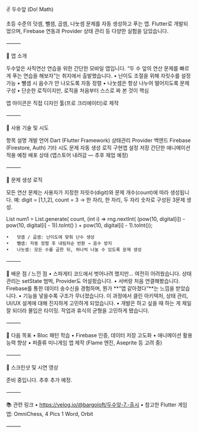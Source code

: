 ✌️ 두수앞 (Do! Math)

초등 수준의 덧셈, 뺄셈, 곱셈, 나눗셈 문제를 자동 생성하고 푸는 앱.
Flutter로 개발되었으며, Firebase 연동과 Provider 상태 관리 등 다양한 실험을 담았습니다.

⸻

📱 앱 소개

두수앞은 사칙연산 연습을 위한 간단한 모바일 앱입니다.
“두 수 앞의 연산 문제를 빠르게 푸는 연습을 해보자”는 취지에서 출발했습니다.
	•	난이도 조절을 위해 자릿수를 설정 가능
	•	뺄셈 시 음수가 안 나오도록 자동 정렬
	•	나눗셈은 항상 나누어 떨어지도록 문제 구성
	•	단순한 로직이지만, 로직을 처음부터 스스로 짜 본 것이 핵심

앱 아이콘은 직접 디자인 툴(프로 크리에이터)로 제작

⸻

🔧 사용 기술 및 시도

항목	설명
개발 언어	Dart (Flutter Framework)
상태관리	Provider
백엔드	Firebase (Firestore, Auth)
기타 시도	문제 자동 생성 로직 구현앱 설정 저장 간단한 애니메이션 적용 예정
배포 상태	(앱스토어 내려감 — 추후 재업 예정)


⸻

🧠 문제 생성 로직

모든 연산 문제는 사용자가 지정한 자릿수(digit)와 문제 개수(count)에 따라 생성됩니다.
예: digit = [1,1,2], count = 3 → 한 자리, 한 자리, 두 자리 숫자로 구성된 3문제 생성.

List<int> num1 = List.generate(
  count,
  (int i) => rng.nextInt(
    (pow(10, digital[i]) - pow(10, digital[i] - 1)).toInt()
  ) + pow(10, digital[i] - 1).toInt());

	•	덧셈 / 곱셈: 난이도에 맞춰 난수 생성
	•	뺄셈: 자동 정렬 후 내림차순 반환 → 음수 방지
	•	나눗셈: 모든 수를 곱한 뒤, 하나씩 나눌 수 있도록 문제 생성

⸻

🤯 배운 점 / 느낀 점
	•	스파게티 코드에서 벗어나려 했지만…
여전히 어려웠습니다. 상태관리는 setState 범벅, Provider도 어설펐습니다.
	•	서버랑 처음 연결해봤습니다.
Firebase를 통한 데이터 송수신을 경험하며, 뭔가 **“앱 같아졌다”**는 느낌을 받았습니다.
	•	기능을 넣을수록 구조가 무너졌습니다.
이 과정에서 클린 아키텍처, 상태 관리, UI/UX 설계에 대해 진지하게 고민하게 되었습니다.
	•	개발은 하고 싶을 때 하는 게 제일 잘 되더라
몰입은 타이밍. 작업과 휴식의 균형을 고민하게 됐습니다.

⸻

🎯 다음 목표
	•	Bloc 패턴 학습
	•	Firebase 인증, 데이터 저장 고도화
	•	애니메이션 활용 능력 향상
	•	퍼즐류 미니게임 앱 제작 (Flame 엔진, Aseprite 등 고려 중)

⸻

📸 스크린샷 및 시연 영상

준비 중입니다. 추후 추가 예정.

⸻

📚 관련 링크
	•	https://velog.io/@bargoloft/두수앞-7.-출시
	•	참고한 Flutter 게임 앱: OmniChess, 4 Pics 1 Word, Orbit

⸻
